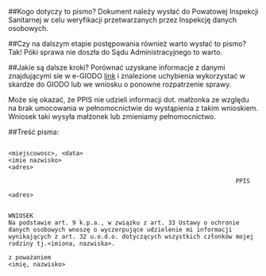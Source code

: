 ##Kogo dotyczy to pismo?
Dokument należy wysłać do Powatowej Inspekcji Sanitarnej w celu weryfikacji przetwarzanych przez Inspekcję danych osobowych. 

##Czy na dalszym etapie postępowania również warto wysłać to pismo?
Tak! Póki sprawa nie doszła do Sądu Administracyjnego to warto.

##Jakie są dalsze kroki?
Porównać uzyskane informacje z danymi znajdującymi sie w e-GIODO [link](https://egiodo.giodo.gov.pl/index.dhtml) i znalezione uchybienia wykorzystać w skardze do GIODO lub we wniosku o ponowne rozpatrzenie sprawy.

Może się okazać, że PPIS nie udzieli informacji dot. małżonka ze względu na brak umocowania w pełnomocnictwie do wystąpienia z takim wnioskiem. Wniosek taki wysyła małżonek lub zmieniamy pełnomocnictwo.

##Treść pisma:

```
                                                                <miejscowosc>, <data>
<imie nazwisko>
<adres>

                                                                PPIS
                                                                <adres>


WNIOSEK
Na podstawie art. 9 k.p.a., w związku z art. 33 Ustawy o ochronie danych osobowych wnoszę o wyczerpujące udzielenie mi informacji wynikających z art. 32 u.o.d.o. dotyczących wszystkich członków mojej rodziny tj.<imiona, nazwiska>.

z poważaniem
<imię, nazwisko>

```

